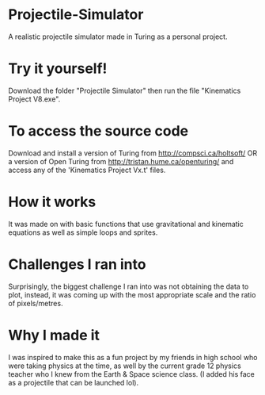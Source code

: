 # Projectile-Simulator
A realistic projectile simulator made in Turing as a personal project.

# Try it yourself!
Download the folder "Projectile Simulator" then run the file "Kinematics Project V8.exe". 

# To access the source code
Download and install a version of Turing from http://compsci.ca/holtsoft/ OR a version of Open Turing from http://tristan.hume.ca/openturing/ and access any of the 'Kinematics Project Vx.t' files.

# How it works
It was made on with basic functions that use gravitational and kinematic equations as well as simple loops and sprites.

# Challenges I ran into
Surprisingly, the biggest challenge I ran into was not obtaining the data to plot, instead, it was coming up with the most appropriate scale and the ratio of pixels/metres.

# Why I made it
I was inspired to make this as a fun project by my friends in high school who were taking physics at the time, as well by the current grade 12 physics teacher who I knew from the Earth & Space science class. (I added his face as a projectile that can be launched lol).
